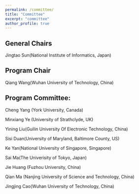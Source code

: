 ```yaml
---
permalink: /committee/
title: "Committee"
excerpt: "committee"
author_profile: true
---
```


## General Chairs

Jingtao Sun(National Institute of Informatics, Japan) 

## Program Chair

Qiang Wang(Wuhan University of Technology, China)

## Program Committee:
Cheng Yang (York University, Canada)

Minxiang Ye (University of Strathclyde, UK)

Yining Liu(Guilin University Of Electronic Technology, China)

Sisi Duan(University of Maryland, Baltimore County, US)

Ke Yan(National University of Singapore, Singapore)

Sai Ma(The Univerisity of Tokyo, Japan)

Jie Huang (Fuzhou University, China)

Qian Ma (Nanjing University of Science and Technology, China)

Jingjing Cao(Wuhan University of Technology, China)